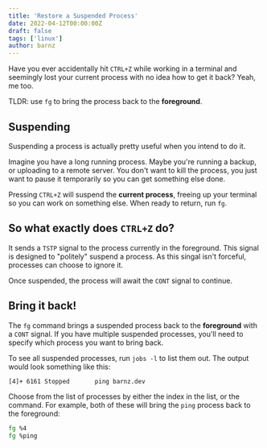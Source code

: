 ```yaml
---
title: 'Restore a Suspended Process'
date: 2022-04-12T00:00:00Z
draft: false
tags: ['linux']
author: barnz
---
```


Have you ever accidentally hit `CTRL+Z` while working in a terminal and seemingly lost your current process with no idea how to get it back? Yeah, me too.

<!--more-->

TLDR: use `fg` to bring the process back to the **foreground**.

## Suspending
Suspending a process is actually pretty useful when you intend to do it.

Imagine you have a long running process. Maybe you're running a backup, or uploading to a remote server. You don't want to kill the process, you just want to pause it temporarily so you can get something else done.

Pressing `CTRL+Z` will suspend the **current process**, freeing up your terminal so you can work on something else. When ready to return, run `fg`.

## So what exactly does `CTRL+Z` do?
It sends a `TSTP` signal to the process currently in the foreground. This signal is designed to "politely" suspend a process. As this singal isn't forceful, processes can choose to ignore it.

Once suspended, the process will await the `CONT` signal to continue.

## Bring it back!
The `fg` command brings a suspended process back to the **foreground** with a `CONT` signal. If you have multiple suspended processes, you'll need to specify which process you want to bring back.

To see all suspended processes, run `jobs -l` to list them out. The output would look something like this:

```bash {linenos=false}
[4]+ 6161 Stopped       ping barnz.dev
```

Choose from the list of processes by either the index in the list, or the command. For example, both of these will bring the `ping` process back to the foreground:

```bash {linenos=false}
fg %4
fg %ping
```

